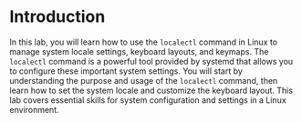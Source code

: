 # Introduction

In this lab, you will learn how to use the `localectl` command in Linux to manage system locale settings, keyboard layouts, and keymaps. The `localectl` command is a powerful tool provided by systemd that allows you to configure these important system settings. You will start by understanding the purpose and usage of the `localectl` command, then learn how to set the system locale and customize the keyboard layout. This lab covers essential skills for system configuration and settings in a Linux environment.
